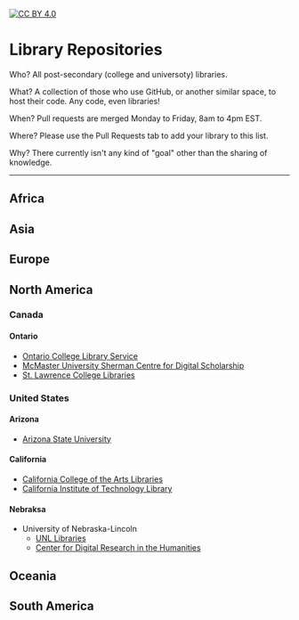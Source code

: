 [![CC BY 4.0][cc-by-image]][cc-by] 

[cc-by]: http://creativecommons.org/licenses/by/4.0/
[cc-by-image]: https://i.creativecommons.org/l/by/4.0/88x31.png
[cc-by-shield]: https://img.shields.io/badge/License-CC%20BY%204.0-lightgrey.svg

# Library Repositories
Who? All post-secondary (college and universoty) libraries.

What? A collection of those who use GitHub, or another similar space, to host their code. Any code, even libraries!

When? Pull requests are merged Monday to Friday, 8am to 4pm EST.

Where? Please use the Pull Requests tab to add your library to this list.

Why? There currently isn't any kind of "goal" other than the sharing of knowledge.


---

## Africa
## Asia
## Europe
## North America
### Canada
#### Ontario
- [Ontario College Library Service](https://github.com/oclservice)
- [McMaster University Sherman Centre for Digital Scholarship](https://github.com/scds)
- [St. Lawrence College Libraries](https://github.com/slclibraries)
### United States
#### Arizona
- [Arizona State University](https://github.com/asulibraries)
#### California
- [California College of the Arts Libraries](https://github.com/cca)
- [California Institute of Technology Library](https://github.com/caltechlibrary)
#### Nebraksa
- University of Nebraska-Lincoln
  - [UNL Libraries](https://github.com/unl-libraries)
  - [Center for Digital Research in the Humanities](https://github.com/CDRH/)
## Oceania
## South America
